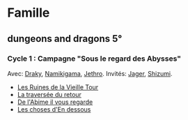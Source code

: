 # Famille

## dungeons and dragons 5° 
### Cycle 1 : Campagne "Sous le regard des Abysses"
Avec: [Draky](https://github.com/Kavekha/jdr/wiki/Draky), [Namikigama](https://github.com/Kavekha/jdr/wiki/Namikigama), [Jethro](https://github.com/Kavekha/jdr/wiki/Jethro).
Invités: [Jager](https://github.com/Kavekha/jdr/wiki/Jager), [Shizumi](https://github.com/Kavekha/jdr/wiki/Shizumi).
- [Les Ruines de la Vieille Tour](https://github.com/Kavekha/jdr/wiki/Les-ruines-de-la-vieille-tour)
- [La traversée du retour](https://github.com/Kavekha/jdr/wiki/La-travers%C3%A9e-du-retour)
- [De l'Abime il vous regarde](https://github.com/Kavekha/jdr/wiki/De-l'Abime-il-vous-regarde)
- [Les choses d'En dessous](https://github.com/Kavekha/jdr/wiki/Les-Choses-d'en-dessous)
